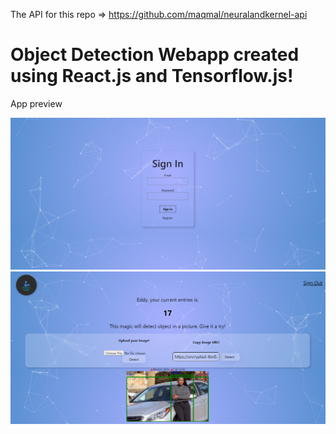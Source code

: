 The API for this repo => https://github.com/maqmal/neuralandkernel-api


# Object Detection Webapp created using React.js and Tensorflow.js!

App preview

![alt text](https://github.com/maqmal/Neuralandkernel/blob/main/nak%20image/login.png)
![alt text](https://github.com/maqmal/Neuralandkernel/blob/main/nak%20image/main.png)
